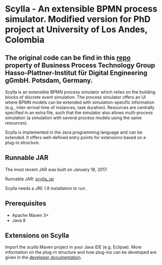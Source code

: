 # Scylla - An extensible BPMN process simulator. Modified version for PhD project at University of Los Andes, Colombia

## The original code can be find in this [repo](https://github.com/bptlab/scylla) property of Business Process Technology Group Hasso-Plattner-Institut für Digital Engineering gGmbH. Potsdam, Germany.

Scylla is an extensible BPMN process simulator which relies on the building blocks of discrete event simulation.  The process simulator offers an UI where BPMN models can be extended with simulation-specific information (e.g., inter-arrival time of instances, task duration). Resources are centrally specified in an extra file, such that the simulator also allows multi-process simulation (a simulation with several process models using the same resources).

Scylla is implemented in the Java programming language and can be extended. It offers well-defined entry points for extensions based on a plug-in structure.

## Runnable JAR
The most recent JAR was built on January 18, 2017.

Runnable JAR: [scylla_jar](https://github.com/bptlab/scylla/files/1663367/Scylla.zip)

Scylla needs a JRE 1.8 installation to run.

## Prerequisites

- Apache Maven 3+
- Java 8

## Extensions on Scylla

Import the *scylla* Maven project in your Java IDE (e.g. Eclipse).
More information on the plug-in structure and how plug-ins can be developed are given in the [developer documentation](https://github.com/bptlab/scylla/wiki).
